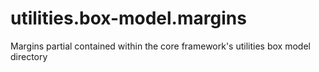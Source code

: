 utilities.box-model.margins
===========================

Margins partial contained within the core framework's utilities box model directory
